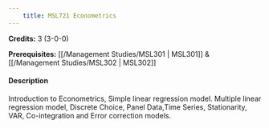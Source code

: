 ```yaml
---
    title: MSL721 Econometrics
---
```

**Credits:** 3 (3-0-0)



**Prerequisites:** [[/Management Studies/MSL301 | MSL301]] & [[/Management Studies/MSL302 | MSL302]]

#### Description 
Introduction to Econometrics, Simple linear regression model. Multiple linear regression model, Discrete Choice, Panel Data,Time Series, Stationarity, VAR, Co-integration and Error correction models.